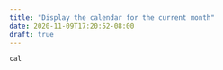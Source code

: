 ```yaml
---
title: "Display the calendar for the current month"
date: 2020-11-09T17:20:52-08:00
draft: true
---
```



```
cal
```
